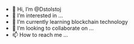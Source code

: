 - 👋 Hi, I’m @Dstolstoj
- 👀 I’m interested in ...
- 🌱 I’m currently learning blockchain technology
- 💞️ I’m looking to collaborate on ...
- 📫 How to reach me ...

<!---
Dstolstoj/Dstolstoj is a ✨ special ✨ repository because its `README.md` (this file) appears on your GitHub profile.
You can click the Preview link to take a look at your changes.
--->
